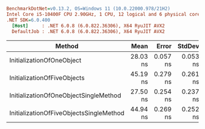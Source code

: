 ``` ini

BenchmarkDotNet=v0.13.2, OS=Windows 11 (10.0.22000.978/21H2)
Intel Core i5-10400F CPU 2.90GHz, 1 CPU, 12 logical and 6 physical cores
.NET SDK=6.0.400
  [Host]     : .NET 6.0.8 (6.0.822.36306), X64 RyuJIT AVX2
  DefaultJob : .NET 6.0.8 (6.0.822.36306), X64 RyuJIT AVX2


```
|                                  Method |     Mean |    Error |   StdDev |   Gen0 | Allocated |
|---------------------------------------- |---------:|---------:|---------:|-------:|----------:|
|               InitializationOfOneObject | 28.03 ns | 0.057 ns | 0.053 ns | 0.0038 |      24 B |
|             InitializationOfFiveObjects | 45.19 ns | 0.279 ns | 0.261 ns | 0.0191 |     120 B |
|   InitializationOfOneObjectSingleMethod | 27.50 ns | 0.254 ns | 0.237 ns | 0.0038 |      24 B |
| InitializationOfFiveObjectsSingleMethod | 44.94 ns | 0.269 ns | 0.252 ns | 0.0191 |     120 B |

